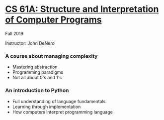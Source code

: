 # [CS 61A: Structure and Interpretation of Computer Programs](https://cs61a.org/)

Fall 2019

Instructor: John DeNero

### A course about managing complexity

- Mastering abstraction
- Programming paradigms
- Not all about 0's and 1's

### An introduction to Python

- Full understanding of language fundamentals
- Learning through implementation
- How computers interpret programming language